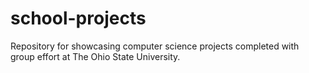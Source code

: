 # school-projects
Repository for showcasing computer science projects completed with group effort at The Ohio State University.
